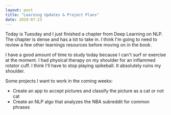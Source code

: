 ```yaml
---
layout: post
title: "Learning Updates & Project Plans"
date: 2019-07-23
---
```


Today is Tuesday and I just finished a chapter from Deep Learning on NLP. The chapter is dense and has a lot to take in. I think I'm going to need to review a few other learnings resources before moving on in the book.

I have a good amount of time to study today because I can't surf or exercise at the moment. I had physical therapy on my shoulder for an inflammed rotator cuff. I think I'll have to stop playing spikeball. It absolutely ruins my shoulder.

Some projects I want to work in the coming weeks:
* Create an app to accept pictures and classify the picture as a cat or not cat
* Create an NLP algo that analyzes the NBA subreddit for common phrases